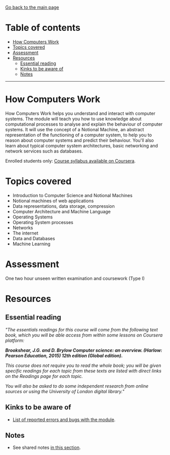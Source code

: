 [Go back to the main page](https://github.com/world-class/REPL)

# Table of contents
<!-- vim-markdown-toc GFM -->

* [How Computers Work](#how-computers-work)
* [Topics covered](#topics-covered)
* [Assessment](#assessment)
* [Resources](#resources)
    * [Essential reading](#essential-reading)
    * [Kinks to be aware of](#kinks-to-be-aware-of)
    * [Notes](#notes)

<!-- vim-markdown-toc -->

---

# How Computers Work

How Computers Work helps you understand and interact with computer
systems. The module will teach you how to use knowledge about
computational processes to analyse and explain the behaviour of computer
systems. It will use the concept of a Notional Machine, an abstract
representation of the functioning of a computer system, to help you to
reason about computer systems and predict their behaviour. You'll also
learn about typical computer system architectures, basic networking and
network services such as databases.

Enrolled students only: [Course syllabus available on Coursera](https://www.coursera.org/learn/london-cs-orientation/supplement/lkOu5/syllabus-how-computers-work-syllabus-cm1030).

# Topics covered

- Introduction to Computer Science and Notional Machines
- Notional machines of web applications
- Data representations, data storage, compression
- Computer Architecture and Machine Language
- Operating Systems
- Operating System processes
- Networks
- The internet
- Data and Databases
- Machine Learning

# Assessment

One two hour unseen written examination and coursework (Type I)

# Resources
## Essential reading
_"The essentials readings for this course will come from the following text book, which you will be able access from within some lessons on Coursera platform:_

_**Brookshear, J.G. and D. Brylow Computer science: an overview. (Harlow: Pearson Education, 2015) 12th edition (Global edition).**_

_This course does not require you to read the whole book; you will be given specific readings for each topic from these texts are listed with direct links on the Readings page for each topic._

_You will also be asked to do some independent research from online sources or using the University of London digital library."_

## Kinks to be aware of
- [List of reported errors and bugs with the module](../../../kinks/level4/how_computers_work/).

## Notes
- See shared notes [in this section](../../../notes/how_computers_work).
